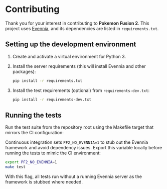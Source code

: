 # Contributing

Thank you for your interest in contributing to **Pokemon Fusion 2**. This project uses [Evennia](https://www.evennia.com/), and its dependencies are listed in `requirements.txt`.

## Setting up the development environment

1. Create and activate a virtual environment for Python 3.
2. Install the server requirements (this will install Evennia and other packages):

   ```bash
   pip install -r requirements.txt
   ```

3. Install the test requirements (optional) from `requirements-dev.txt`:

   ```bash
   pip install -r requirements-dev.txt
   ```

## Running the tests

Run the test suite from the repository root using the Makefile target that mirrors the CI configuration:

Continuous integration sets `PF2_NO_EVENNIA=1` to stub out the Evennia framework and avoid dependency issues.  Export this variable locally before running the tests to mimic the CI environment:

```bash
export PF2_NO_EVENNIA=1
make test
```

With this flag, all tests run without a running Evennia server as the framework is stubbed where needed.
